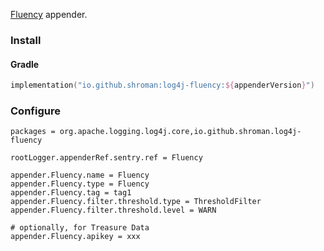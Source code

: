 [Fluency](https://github.com/komamitsu/fluency) appender.

### Install

#### Gradle

```kotlin
implementation("io.github.shroman:log4j-fluency:${appenderVersion}")
```

### Configure

```
packages = org.apache.logging.log4j.core,io.github.shroman.log4j-fluency

rootLogger.appenderRef.sentry.ref = Fluency

appender.Fluency.name = Fluency
appender.Fluency.type = Fluency
appender.Fluency.tag = tag1
appender.Fluency.filter.threshold.type = ThresholdFilter
appender.Fluency.filter.threshold.level = WARN

# optionally, for Treasure Data
appender.Fluency.apikey = xxx
```
